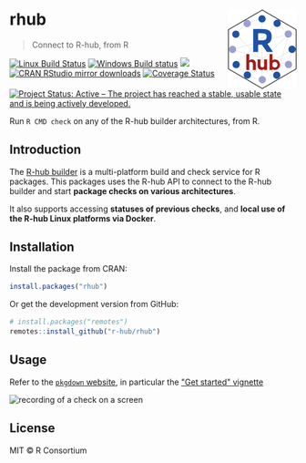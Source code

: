 # rhub <img src='man/figures/logo.png' align="right" height="138.5" />

> Connect to R-hub, from R

<!-- badges: start -->
[![Linux Build Status](https://travis-ci.org/r-hub/rhub.svg?branch=master)](https://travis-ci.org/r-hub/rhub)
[![Windows Build status](https://ci.appveyor.com/api/projects/status/github/r-hub/rhub?svg=true)](https://ci.appveyor.com/project/gaborcsardi/rhub)
[![](http://www.r-pkg.org/badges/version/rhub)](http://www.r-pkg.org/pkg/rhub)
[![CRAN RStudio mirror downloads](http://cranlogs.r-pkg.org/badges/rhub)](http://www.r-pkg.org/pkg/rhub)
[![Coverage Status](https://img.shields.io/codecov/c/github/r-hub/rhub/master.svg)](https://codecov.io/github/r-hub/rhub?branch=master)
[![Project Status: Active – The project has reached a stable, usable state and is being actively developed.](https://www.repostatus.org/badges/latest/active.svg)](https://www.repostatus.org/#active)
<!-- badges: end -->

Run `R CMD check` on any of the R-hub builder architectures, from R.

## Introduction

The [R-hub builder](https://builder.r-hub.io/) is a multi-platform build and
check service for R packages. This packages uses the R-hub API to connect to
the R-hub builder and start **package checks on various architectures**.

It also supports accessing **statuses of previous checks**, and 
**local use of the R-hub Linux platforms via Docker**.

## Installation

Install the package from CRAN:

```r
install.packages("rhub")
```

Or get the development version from GitHub:

```r
# install.packages("remotes")
remotes::install_github("r-hub/rhub")
```

## Usage

Refer to the [`pkgdown` website](https://r-hub.github.io/rhub/), in particular 
the ["Get started" vignette](https://r-hub.github.io/rhub/articles/rhub.html)

![recording of a check on a screen](https://r-hub.github.io/rhub/articles/figures/check-output.gif)

## License

MIT © R Consortium
